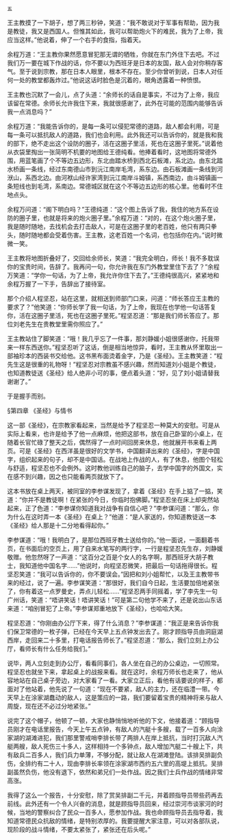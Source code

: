     五 

   王主教摸了一下胡子，想了两三秒钟，笑道：“我不敢说对于军事有帮助，因为我是教徒，我又是西国人。但惟其如此，我可以帮助炮火下的难民，我为了上帝，我应当这样。”他说着，伸了一个右手的食指，指着天。

   余程万道：“王主教你果然愿意冒犯那无谓的牺牲，你就在东门外住下去吧。不过我们万一要在城下作战的话，你不要以为西班牙是日本的友国，敌人会对你稍存客气。至于说到宗教，那在日本人眼里，根本不存在。至少你曾听到说，日本人对任何一处的教堂都轰炸过。”他说这话时脸色是沉着的，眼角透露着一种愤恨。

   王主教也沉默了一会儿，点了头道：“余师长的话自是事实，不过为了上帝，我应该留在常德。余师长允许我住下来，我就很感谢了，此外在可能的范围内能够告诉我一点消息吗？”

   余程万道：“我能告诉你的，是每一条可以侵犯常德的道路，敌人都会利用，可是每一条可以抵抗敌人的道路，我们也会利用。此外我还可以告诉你的，就是我和我的部下，绝不走出这个设防的圈子，活在这圈子里活，死也在这圈子里死。”说着他从衣袋里掏出一张简明不机要的地图给王德纯看。他捧着看时，这地图将常德外围，用蓝笔画了个不等边五边形，东北由踏水桥到西北石板滩，系北边。由东北踏水桥画一条线，经过东南德山市到沅江南岸毛湾，系东边。由石板滩画一条线到河洑山，系西北边。由河袱山经许家湾到沅江南岸斗姆镇，系西南边，由斗姆镇画一条短线也到毛湾，系南边。常德城区就在这个不等边五边形的核心里。他看时不住地点头。

   余程万问道：“阁下明白吗？”王德纯道：“这个图上告诉了我，我住的地方系在设防的圈子里，也就是将来的炮火圈子里。”余程万道：“对的，在这个炮火圈子里，我是随时随地，去找机会去打击敌人，可是在这圈子里的老百姓，他只有两只拳头，随时随地都会受着伤害。王主教，这老百姓一个名词，也包括你在内。”说时微微一笑。

   王主教将地图折叠好了，交回给余师长，笑道：“我完全明白，师长！我不多耽误你的宝贵时间，告辞了。我再问一句，你允许我在东门外教堂里住下去了？”余程万笑道：“学你一句话，为了上帝，我允许你住下去了。”王德纯很高兴，紧紧地和余程万握了一下手，告辞出了接待室。

   那个介绍人程坚忍，站在这里，就相送到师部门口来，问道：“师长答应王主教的要求了？”他笑道：“你师长学了我一句话，为了上帝，我现在也学他一句话答复你，活在这圈子里活，死也在这圈子里死。”程坚忍道：“那是我们师长答应了。那位刘老先生在贵教堂里需你照应了。”

   王主教站住了脚笑道：“哦！我几乎忘了一件事，那刘静媛小姐很感谢你，托我带来一样东西送你。”程坚忍听了这话，倒是相当地惊异，看时，王主教从怀里取出一部袖珍本的西装书交给他。这书黑布面烫着金字，乃是《圣经》。王主教笑道：“程先生这是很重的礼物呀！”程坚忍对宗教虽不感兴趣，然而知道刘小姐是个教徒，也知道教徒送《圣经》给人绝非小可的事，便点着头道：“好，见了刘小姐请替我谢谢了。”

   于是握手而别。

   §第四章 《圣经》与情书

   这一部《圣经》，在宗教家看起来，当然是给予了程坚忍一种莫大的安慰。可是从实际上看来，也许是给予了他一点麻烦，他把这部书，放在自己卧室的小桌上，在随着长官忙碌了整天之后，偶然得了一点时间回房来休息，他就展开书来看上两页。可是《圣经》在西洋虽是很好的文学书，中国翻译出来的《圣经》，字是中国字，组织起来的句子，却不是中国话。在战地上作战的人，有了休息，他图个轻松与舒适，程坚忍也不会例外。这时教他训练自己的脑子，去学中国字的外国文，实在感不到兴趣，因之也只能看两页就放下了。

   这本书放在桌上两天，被同室的李参谋发现了，拿着《圣经》在手上掂了一掂，笑道：“你并不是教徒啊！在紧张的今日，你临时抱佛脚。”程坚忍坐在床上却突然站起来，正了色道：“李参谋你知道我对战争有自信心吧？”李参谋问道：“那么，你为什么在这时弄一本《圣经》在桌上？”他道：“是人家送的，你知道教徒送一本《圣经》给人那是十二分地看得起你。”

   李参谋道：“哦！我明白了，是那位西班牙教士送给你的。”他一面说，一面翻着书页，在书面后的空页上，用了自来水笔写的两行字，一行是程坚忍先生存，刘静媛敬赠。他忽然呀了一声道：“这百分之百是个女人的名字啊，那西班牙大胡子教士，我知道他中国名字……”他说时，向程坚忍微笑，把最后一句话拖得很长。程坚忍笑道：“我可以告诉你的，你不要误会。”因把和刘小姐帮忙，以及王主教带书来的经过，说了一遍。李参谋笑道：“那很好，我们自今日起，生活要加倍地紧张了，你有着这一点罗曼史，弄点儿轻松……”程坚忍两手同摇着，学了李先生一句广州话，笑道：“唔讲笑话！唔讲笑话！”可是第二句他学不来了，还是说出山东话来道：“咱别冒犯了上帝。”李参谋郑重地放下《圣经》，也哈哈大笑。

   程坚忍道：“你刚由办公厅下来，得了什么消息？”李参谋道：“我正是来告诉你我们保卫常德的一枚子弹，已经在今天早上五点钟发出去了。刚才顾指导员由洞庭湖西岸，走回来二十多里，打电话报告师长了。”程坚忍道：“那么，我们立刻上办公厅，看师长有什么任务给我们。”

   说毕，两人立刻走到办公厅，看看同事们，各人坐在自己的办公桌边，一切照常。程坚忍也就坐下来，拿起桌上的战报来看。就在这时，余程万师长也走来了，他从容地站在自己桌子旁边，对大家看了一看。大家立正后，看他有话要说的样子，都面对了他站着，他先说了一句道：“现在不要紧，敌人的主力，还在临澧一带。今天早上在涂家湖蠢动的敌人，这是策应的一路，我们要留着宝贵的精神将来与敌人周旋，现在还不必过分地紧张。”

   说完了这个帽子，他顿了一顿，大家也静悄悄地听他的下文，他接着道：“顾指导员刚才在电话里报告，今天上午五点钟，有敌人的汽艇十多艘，载了一百多人向涂家湖的湖滩进犯，我们那里警戒哨李排长带了两排人在岸上抵抗，当时打沉敌人汽艇两艘，敌人死伤三十多人，这样相持一个多钟点，敌人增加汽艇二十艘上下，共有敌兵二百多人，我们兵力单薄，不够分配，就让敌人在湖滩登陆。该排吴排副负伤，全排约有二十人，现由李排长率领在涂家湖市西约五六里的高堤上抵抗。吴排副虽然负伤，他没有退下，依然和弟兄们一处作战。因之我们士兵作战的情绪非常高涨。

   我得了这么一个报告，十分安慰，除了赏吴排副二千元，并着顾指导员带些药再去前线。此外还有一个令人兴奋的消息，就是顾指导员回来，经过崇河市谈家河的时候，当地的警察纠合了民众一百多人，愿参加作战。我也命顾指导员去指导着，我知道常德民众抗敌的情绪，是特别浓厚的。我要提醒大家注意，可以对各部队说，现阶段的战斗情绪，不要太紧张了，紧张还在后头呢。”

